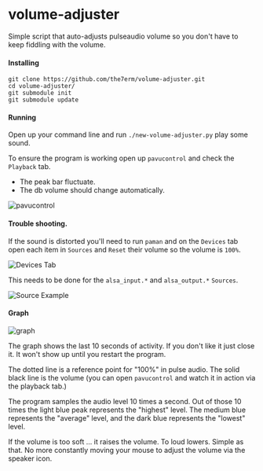 volume-adjuster
===============

Simple script that auto-adjusts pulseaudio volume so you don't have to keep fiddling with the volume.

#### Installing
```
git clone https://github.com/the7erm/volume-adjuster.git
cd volume-adjuster/
git submodule init
git submodule update
```

#### Running
Open up your command line and run `./new-volume-adjuster.py` play some sound.

To ensure the program is working open up `pavucontrol` and check the `Playback` tab.
- The peak bar fluctuate.
- The db volume should change automatically.

![pavucontrol](https://cloud.githubusercontent.com/assets/2530157/7775237/9d8adb06-006e-11e5-9d54-bd9e93ab1cf8.png)

#### Trouble shooting.
If the sound is distorted you'll need to run `paman` and on the `Devices`  tab open each item in `Sources` and  `Reset` their volume so the volume is `100%`.

![Devices Tab](https://cloud.githubusercontent.com/assets/2530157/7775073/1db4661e-006d-11e5-90e3-abd20484e02a.png)

This needs to be done for the `alsa_input.*` and `alsa_output.*` `Sources`.

![Source Example](https://cloud.githubusercontent.com/assets/2530157/7775093/4afea774-006d-11e5-9e8c-9c160e060b8e.png)

#### Graph
![graph](https://cloud.githubusercontent.com/assets/2530157/5500637/ee5681b2-8705-11e4-82ff-45f1772fce55.png)

The graph shows the last 10 seconds of activity.  If you don't like it just close it.  It won't show up until you restart the program.

The dotted line is a reference point for "100%" in pulse audio.  The solid black line is the volume (you can open `pavucontrol` and watch it in action via the playback tab.)

The program samples the audio level 10 times a second.  Out of those 10 times the light blue peak represents the "highest" level.  The medium blue represents the "average" level, and the dark blue  represents the "lowest" level.

If the volume is too soft ... it raises the volume.  To loud lowers.  Simple as that.  No more constantly moving your mouse to adjust the volume via the speaker icon.


